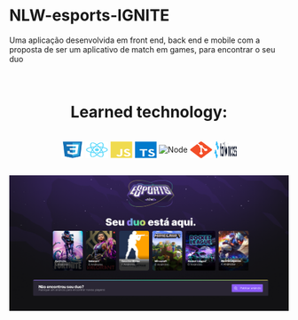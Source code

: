 # NLW-esports-IGNITE

Uma aplicação desenvolvida em front end, back end e mobile
com a proposta de ser um aplicativo de match em games, para encontrar o seu duo

<div align="center" valign="top"><br>

  <h1 align="center" font-size="13px"> Learned technology:</h1><br>
  
  <img align="center" alt="CSS" height="30" width="40" src="https://raw.githubusercontent.com/devicons/devicon/master/icons/css3/css3-original.svg">
  <img align="center" alt="React" height="30" width="40" src="https://raw.githubusercontent.com/devicons/devicon/master/icons/react/react-original.svg">
  <img align="center" alt="Js" height="30" width="40" src="https://raw.githubusercontent.com/devicons/devicon/master/icons/javascript/javascript-plain.svg">
  <img align="center" alt="Ts" height="30" width="40" src="https://raw.githubusercontent.com/devicons/devicon/master/icons/typescript/typescript-plain.svg">
  <img align="center" alt="Node" height="30" width="40" src="https://cdn.worldvectorlogo.com/logos/nodejs-icon.svg">
  <img align="center" alt="Git" height="30" width="40" src="https://raw.githubusercontent.com/devicons/devicon/master/icons/git/git-original.svg">
  <img align="center" alt="Git" height="30" width="40" src="https://raw.githubusercontent.com/devicons/devicon/master/icons/tailwindcss/tailwindcss-original-wordmark.svg">
            
  
  
</div><br>  

![NLW-FRONT IMAGE](https://github.com/Leeo-Henrique/NLW-esports-IGNITE/blob/main/NLW-IGNITE.png?raw=true)
